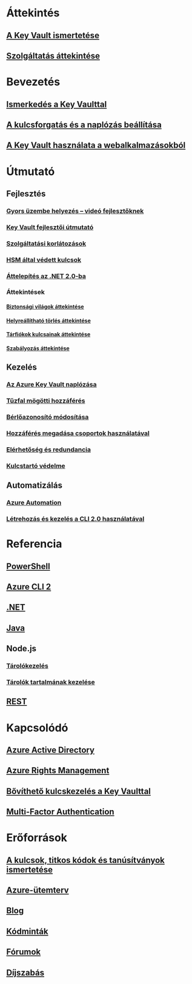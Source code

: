 # Áttekintés

## [A Key Vault ismertetése](key-vault-whatis.md)

## [Szolgáltatás áttekintése](https://azure.microsoft.com/services/key-vault/)


# Bevezetés

## [Ismerkedés a Key Vaulttal](key-vault-get-started.md)

## [A kulcsforgatás és a naplózás beállítása](key-vault-key-rotation-log-monitoring.md)

## [A Key Vault használata a webalkalmazásokból](key-vault-use-from-web-application.md)


# Útmutató

## Fejlesztés

### [Gyors üzembe helyezés – videó fejlesztőknek](http://channel9.msdn.com/Blogs/Windows-Azure/Azure-Key-Vault-Developer-Quick-Start)

### [Key Vault fejlesztői útmutató](key-vault-developers-guide.md)

### [Szolgáltatási korlátozások](key-vault-service-limits.md)

### [HSM által védett kulcsok](key-vault-hsm-protected-keys.md)

### [Áttelepítés az .NET 2.0-ba](key-vault-dotnet2api-release-notes.md)

### Áttekintések

#### [Biztonsági világok áttekintése](key-vault-ovw-security-worlds.md)

#### [Helyreállítható törlés áttekintése](key-vault-ovw-soft-delete.md)

#### [Tárfiókok kulcsainak áttekintése](key-vault-ovw-storage-keys.md)

#### [Szabályozás áttekintése](key-vault-ovw-throttling.md)


## Kezelés

### [Az Azure Key Vault naplózása](key-vault-logging.md)

### [Tűzfal mögötti hozzáférés](key-vault-access-behind-firewall.md)

### [Bérlőazonosító módosítása](key-vault-subscription-move-fix.md)

### [Hozzáférés megadása csoportok használatával](key-vault-group-permissions-for-apps.md)

### [Elérhetőség és redundancia](key-vault-disaster-recovery-guidance.md)

### [Kulcstartó védelme](key-vault-secure-your-key-vault.md)


## Automatizálás

### [Azure Automation](automation-manage-key-vault.md)

### [Létrehozás és kezelés a CLI 2.0 használatával](key-vault-manage-with-cli2.md)


# Referencia

## [PowerShell](/powershell/module/azurerm.keyvault)

## [Azure CLI 2](/cli/azure/keyvault)

## [.NET](/dotnet/api/microsoft.azure.keyvault)

## [Java](/java/api/com.microsoft.azure.keyvault)

## Node.js

### [Tárolókezelés](http://azure.github.io/azure-sdk-for-node/azure-arm-keyvault/latest)

### [Tárolók tartalmának kezelése](http://azure.github.io/azure-sdk-for-node/azure-keyvault/latest)

## [REST](/rest/api/keyvault)


# Kapcsolódó

## [Azure Active Directory](https://azure.microsoft.com/documentation/services/active-directory/)

## [Azure Rights Management](https://technet.microsoft.com/en-US/dn175750)

## [Bővíthető kulcskezelés a Key Vaulttal](https://msdn.microsoft.com/en-us/library/azure/dn198405)

## [Multi-Factor Authentication](https://azure.microsoft.com/documentation/services/multi-factor-authentication/)


# Erőforrások

## [A kulcsok, titkos kódok és tanúsítványok ismertetése](https://docs.microsoft.com/rest/api/keyvault/about-keys--secrets-and-certificates)

## [Azure-ütemterv](https://azure.microsoft.com/roadmap/)

## [Blog](http://blogs.technet.com/b/kv/)

## [Kódminták](https://www.microsoft.com/download/details.aspx?id=45343)

## [Fórumok](https://social.msdn.microsoft.com/forums/azure/en-US/home?forum=AzureKeyVault)

## [Díjszabás](https://azure.microsoft.com/pricing/details/key-vault/)

